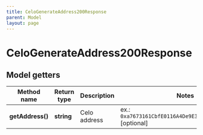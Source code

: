 ```yaml
---
title: CeloGenerateAddress200Response
parent: Model
layout: page
---
```


# CeloGenerateAddress200Response

## Model getters

Method name | Return type | Description | Notes
------------ | ------------- | ------------- | -------------
**getAddress()** | **string** | Celo address | ex.: `0xa7673161CbfE0116A4De9E341f8465940c2211d4` [optional]

